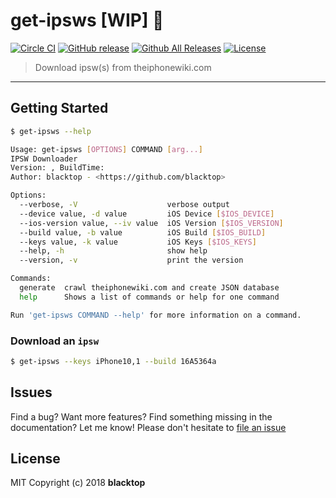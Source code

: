 # get-ipsws [WIP] :construction:

[![Circle CI](https://circleci.com/gh/blacktop/get-ipsws.png?style=shield)](https://circleci.com/gh/blacktop/get-ipsws) [![GitHub release](https://img.shields.io/github/release/blacktop/get-ipsws.svg)](https://github.com/https://github.com/blacktop/get-ipsws/releases/releases) [![Github All Releases](https://img.shields.io/github/downloads/blacktop/lporg/total.svg)](https://github.com/blacktop/get-ipsws) [![License](http://img.shields.io/:license-mit-blue.svg)](http://doge.mit-license.org)

> Download ipsw(s) from theiphonewiki.com

---

## Getting Started

```bash
$ get-ipsws --help

Usage: get-ipsws [OPTIONS] COMMAND [arg...]
IPSW Downloader
Version: , BuildTime:
Author: blacktop - <https://github.com/blacktop>

Options:
  --verbose, -V                    verbose output
  --device value, -d value         iOS Device [$IOS_DEVICE]
  --ios-version value, --iv value  iOS Version [$IOS_VERSION]
  --build value, -b value          iOS Build [$IOS_BUILD]
  --keys value, -k value           iOS Keys [$IOS_KEYS]
  --help, -h                       show help
  --version, -v                    print the version

Commands:
  generate  crawl theiphonewiki.com and create JSON database
  help      Shows a list of commands or help for one command

Run 'get-ipsws COMMAND --help' for more information on a command.
```

### Download an `ipsw`

```bash
$ get-ipsws --keys iPhone10,1 --build 16A5364a
```

## Issues

Find a bug? Want more features? Find something missing in the documentation? Let me know! Please don't hesitate to [file an issue](https://github.com/blacktop/get-ipsws/issues/new)

## License

MIT Copyright (c) 2018 **blacktop**
